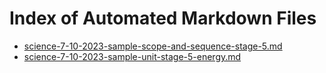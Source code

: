 # Index of Automated Markdown Files

* [science-7-10-2023-sample-scope-and-sequence-stage-5.md](science-7-10-2023-sample-scope-and-sequence-stage-5.md)
* [science-7-10-2023-sample-unit-stage-5-energy.md](science-7-10-2023-sample-unit-stage-5-energy.md)
